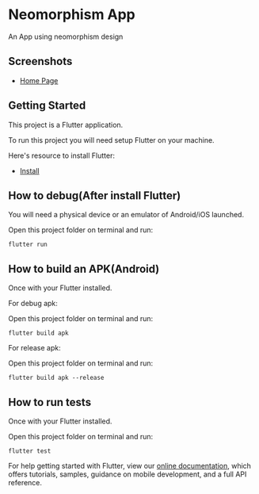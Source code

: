 # Neomorphism App

An App using neomorphism design

## Screenshots
- [Home Page](screenshot.jpeg)


## Getting Started

This project is a Flutter application.

To run this project you will need setup Flutter on your machine.

Here's resource to install Flutter:

- [Install](https://flutter.dev/docs/get-started/install)

## How to debug(After install Flutter)
You will need a physical device or an emulator of Android/iOS launched.

Open this project folder on terminal and run: 
```
flutter run
```

## How to build an APK(Android)
Once with your Flutter installed.

For debug apk:

Open this project folder on terminal and run: 
```
flutter build apk
```

For release apk:

Open this project folder on terminal and run: 
```
flutter build apk --release
```

## How to run tests
Once with your Flutter installed.

Open this project folder on terminal and run: 
```
flutter test
```

For help getting started with Flutter, view our
[online documentation](https://flutter.dev/docs), which offers tutorials,
samples, guidance on mobile development, and a full API reference.
